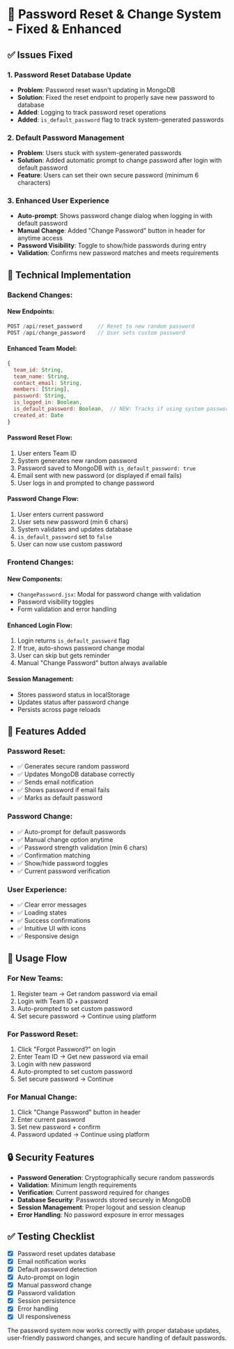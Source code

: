 # 🔐 Password Reset & Change System - Fixed & Enhanced

## ✅ **Issues Fixed**

### 1. **Password Reset Database Update**
- **Problem**: Password reset wasn't updating in MongoDB
- **Solution**: Fixed the reset endpoint to properly save new password to database
- **Added**: Logging to track password reset operations
- **Added**: `is_default_password` flag to track system-generated passwords

### 2. **Default Password Management**
- **Problem**: Users stuck with system-generated passwords
- **Solution**: Added automatic prompt to change password after login with default password
- **Feature**: Users can set their own secure password (minimum 6 characters)

### 3. **Enhanced User Experience**
- **Auto-prompt**: Shows password change dialog when logging in with default password
- **Manual Change**: Added "Change Password" button in header for anytime access
- **Password Visibility**: Toggle to show/hide passwords during entry
- **Validation**: Confirms new password matches and meets requirements

## 🔧 **Technical Implementation**

### **Backend Changes**:

#### **New Endpoints**:
```javascript
POST /api/reset_password     // Reset to new random password
POST /api/change_password    // User sets custom password
```

#### **Enhanced Team Model**:
```javascript
{
  team_id: String,
  team_name: String,
  contact_email: String,
  members: [String],
  password: String,
  is_logged_in: Boolean,
  is_default_password: Boolean,  // NEW: Tracks if using system password
  created_at: Date
}
```

#### **Password Reset Flow**:
1. User enters Team ID
2. System generates new random password
3. Password saved to MongoDB with `is_default_password: true`
4. Email sent with new password (or displayed if email fails)
5. User logs in and prompted to change password

#### **Password Change Flow**:
1. User enters current password
2. User sets new password (min 6 chars)
3. System validates and updates database
4. `is_default_password` set to `false`
5. User can now use custom password

### **Frontend Changes**:

#### **New Components**:
- `ChangePassword.jsx`: Modal for password change with validation
- Password visibility toggles
- Form validation and error handling

#### **Enhanced Login Flow**:
1. Login returns `is_default_password` flag
2. If true, auto-shows password change modal
3. User can skip but gets reminder
4. Manual "Change Password" button always available

#### **Session Management**:
- Stores password status in localStorage
- Updates status after password change
- Persists across page reloads

## 🚀 **Features Added**

### **Password Reset**:
- ✅ Generates secure random password
- ✅ Updates MongoDB database correctly
- ✅ Sends email notification
- ✅ Shows password if email fails
- ✅ Marks as default password

### **Password Change**:
- ✅ Auto-prompt for default passwords
- ✅ Manual change option anytime
- ✅ Password strength validation (min 6 chars)
- ✅ Confirmation matching
- ✅ Show/hide password toggles
- ✅ Current password verification

### **User Experience**:
- ✅ Clear error messages
- ✅ Loading states
- ✅ Success confirmations
- ✅ Intuitive UI with icons
- ✅ Responsive design

## 📱 **Usage Flow**

### **For New Teams**:
1. Register team → Get random password via email
2. Login with Team ID + password
3. Auto-prompted to set custom password
4. Set secure password → Continue using platform

### **For Password Reset**:
1. Click "Forgot Password?" on login
2. Enter Team ID → Get new password via email
3. Login with new password
4. Auto-prompted to set custom password
5. Set secure password → Continue

### **For Manual Change**:
1. Click "Change Password" button in header
2. Enter current password
3. Set new password + confirm
4. Password updated → Continue using platform

## 🔒 **Security Features**

- **Password Generation**: Cryptographically secure random passwords
- **Validation**: Minimum length requirements
- **Verification**: Current password required for changes
- **Database Security**: Passwords stored securely in MongoDB
- **Session Management**: Proper logout and session cleanup
- **Error Handling**: No password exposure in error messages

## ✅ **Testing Checklist**

- [x] Password reset updates database
- [x] Email notification works
- [x] Default password detection
- [x] Auto-prompt on login
- [x] Manual password change
- [x] Password validation
- [x] Session persistence
- [x] Error handling
- [x] UI responsiveness

The password system now works correctly with proper database updates, user-friendly password changes, and secure handling of default passwords.